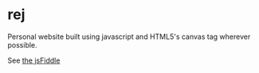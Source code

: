 rej
===

Personal website built using javascript and HTML5's canvas tag wherever possible.

See [the jsFiddle](http://jsfiddle.net/SU7vN/253/)
